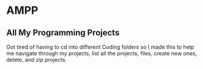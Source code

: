 # AMPP
## All My Programming Projects
Got tired of having to cd into different Coding folders so I made this to help me navigate through my projects,
list all the projects, files, create new ones, delete, and zip projects.
